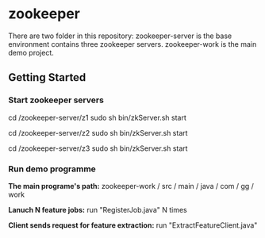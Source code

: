zookeeper
=========
There are two folder in this repository:
zookeeper-server is the base environment contains three zookeeper servers.
zookeeper-work is the main demo project.

## Getting Started
### Start zookeeper servers
cd /zookeeper-server/z1
sudo sh bin/zkServer.sh start

cd /zookeeper-server/z2
sudo sh bin/zkServer.sh start

cd /zookeeper-server/z3
sudo sh bin/zkServer.sh start


### Run demo programme
**The main programe's path:**  zookeeper-work / src / main / java / com / gg / work

**Lanuch N feature jobs:**
run "RegisterJob.java" N times

**Client sends request for feature extraction:**
run "ExtractFeatureClient.java"
